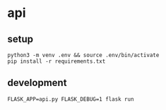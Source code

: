 # api

## setup

```shell
python3 -m venv .env && source .env/bin/activate
pip install -r requirements.txt
```

## development

```shell
FLASK_APP=api.py FLASK_DEBUG=1 flask run
```
